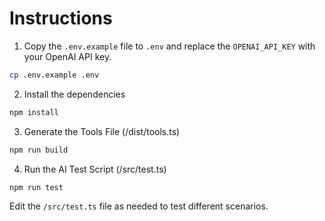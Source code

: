# Instructions

1. Copy the `.env.example` file to `.env` and replace the `OPENAI_API_KEY` with your OpenAI API key.

```bash
cp .env.example .env
```

2. Install the dependencies

```bash
npm install
```

3. Generate the Tools File (/dist/tools.ts)

```bash
npm run build
```

4. Run the AI Test Script (/src/test.ts)

```bash
npm run test
```

Edit the `/src/test.ts` file as needed to test different scenarios.